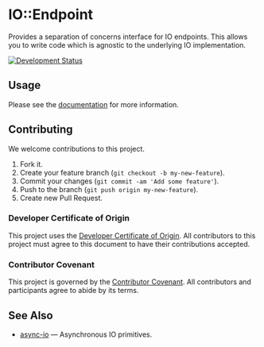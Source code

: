 # IO::Endpoint

Provides a separation of concerns interface for IO endpoints. This allows you to write code which is agnostic to the underlying IO implementation.

[![Development Status](https://github.com/socketry/io-endpoint/workflows/Test/badge.svg)](https://github.com/socketry/io-endpoint/actions?workflow=Test)

## Usage

Please see the [documentation](https://socketry.github.io/io-endpoint) for more information.

## Contributing

We welcome contributions to this project.

1.  Fork it.
2.  Create your feature branch (`git checkout -b my-new-feature`).
3.  Commit your changes (`git commit -am 'Add some feature'`).
4.  Push to the branch (`git push origin my-new-feature`).
5.  Create new Pull Request.

### Developer Certificate of Origin

This project uses the [Developer Certificate of Origin](https://developercertificate.org/). All contributors to this project must agree to this document to have their contributions accepted.

### Contributor Covenant

This project is governed by the [Contributor Covenant](https://www.contributor-covenant.org/). All contributors and participants agree to abide by its terms.

## See Also

  - [async-io](https://github.com/socketry/async-io) — Asynchronous IO primitives.
